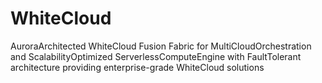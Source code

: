 # WhiteCloud
AuroraArchitected WhiteCloud Fusion Fabric for MultiCloudOrchestration and ScalabilityOptimized ServerlessComputeEngine with FaultTolerant architecture providing enterprise-grade WhiteCloud solutions
